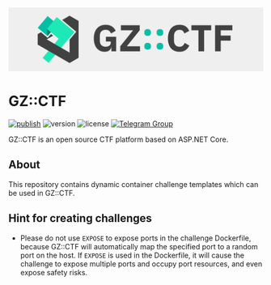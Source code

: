<picture>
  <source media="(prefers-color-scheme: dark)" srcset="assets/banner.dark.svg">
  <img alt="Banner" src="assets/banner.light.svg">
</picture>

# GZ::CTF

[![publish](https://github.com/GZTimeWalker/GZCTF/actions/workflows/ci.yml/badge.svg)](https://github.com/GZTimeWalker/GZCTF/actions/workflows/ci.yml)
![version](https://img.shields.io/github/v/release/GZTimeWalker/GZCTF?include_prereleases&label=version)
![license](https://img.shields.io/github/license/GZTimeWalker/GZCTF?color=FF5531)
[![Telegram Group](https://img.shields.io/endpoint?color=blue&url=https%3A%2F%2Ftg.sumanjay.workers.dev%2Fgzctf)](https://telegram.dog/gzctf)

GZ::CTF is an open source CTF platform based on ASP.NET Core.

## About

This repository contains dynamic container challenge templates which can be used in GZ::CTF.

## Hint for creating challenges

- Please do not use `EXPOSE` to expose ports in the challenge Dockerfile, because GZ::CTF will automatically map the specified port to a random port on the host. If `EXPOSE` is used in the Dockerfile, it will cause the challenge to expose multiple ports and occupy port resources, and even expose safety risks.